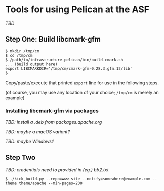 # Tools for using Pelican at the ASF

_TBD_

## Step One: Build libcmark-gfm

```
$ mkdir /tmp/cm
$ cd /tmp/cm
$ /path/to/infrastructure-pelican/bin/build-cmark.sh
... (build output here)
export LIBCMARKDIR='/tmp/cm/cmark-gfm-0.28.3.gfm.12/lib'
$
```

Copy/paste/execute that printed `export` line for use in the following steps.

(of course, you may use any location of your choice; `/tmp/cm` is
merely an example)

### Installing libcmark-gfm via packages

_TBD: install a .deb from packages.apache.org_

_TBD: maybe a macOS variant?_

_TBD: maybe Windows?_

## Step Two

_TBD: credentials need to provided in (eg.) bb2.txt_

```
$ ./kick_build.py --repo=www-site --notify=somewhere@example.com --theme theme/apache --min-pages=200
```
